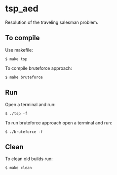# tsp_aed
Resolution of the traveling salesman problem.

## To compile
Use makefile:
```
$ make tsp
```
To compile bruteforce approach:
```
$ make bruteforce
```
## Run
Open a terminal and run:
```
$ ./tsp -f
```
To run bruteforce approach open a terminal and run:
```
$ ./bruteforce -f
```
## Clean
To clean old builds run:
```
$ make clean
```
